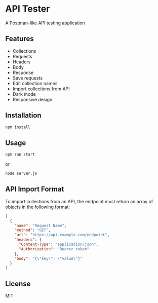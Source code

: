 # API Tester

A Postman-like API testing application

## Features

- Collections
- Requests
- Headers
- Body
- Response
- Save requests
- Edit collection names
- Import collections from API
- Dark mode
- Responsive design

## Installation

```bash
npm install
```

## Usage

```bash
npm run start
```
or
```bash
node server.js
```

## API Import Format

To import collections from an API, the endpoint must return an array of objects in the following format:

```json
[
  {
    "name": "Request Name",
    "method": "GET",
    "url": "https://api.example.com/endpoint",
    "headers": {
      "Content-Type": "application/json",
      "Authorization": "Bearer token"
    },
    "body": "{\"key\": \"value\"}"
  }
]
```

## License

MIT
